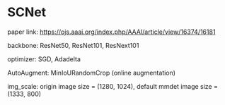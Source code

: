# SCNet
paper link: https://ojs.aaai.org/index.php/AAAI/article/view/16374/16181

backbone: ResNet50, ResNet101, ResNext101

optimizer: SGD, Adadelta

AutoAugment: MinIoURandomCrop (online augmentation)

img_scale: origin image size = (1280, 1024), default mmdet image size = (1333, 800)
